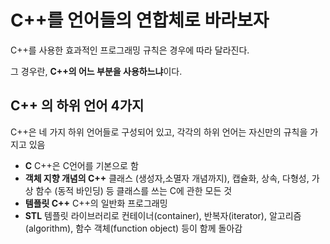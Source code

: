 # C++를 언어들의 연합체로 바라보자

C++를 사용한 효과적인 프로그래밍 규칙은 경우에 따라 달라진다.

그 경우란, **C++의 어느 부분을 사용하느냐**이다.



## C++ 의 하위 언어 4가지

C++은 네 가지 하위 언어들로 구성되어 있고, 각각의 하위 언어는 자신만의 규칙을 가지고 있음

- **C**
  C++은 C언어를 기본으로 함
- **객체 지향 개념의 C++**
  클래스 (생성자,소멸자 개념까지), 캡슐화, 상속, 다형성, 가상 함수 (동적 바인딩) 등 클래스를 쓰는 C에 관한 모든 것
- **템플릿 C++**
  C++의 일반화 프로그래밍
- **STL**
  템플릿 라이브러리로 컨테이너(container), 반복자(iterator), 알고리즘(algorithm), 함수 객체(function object) 등이 함께 돌아감

